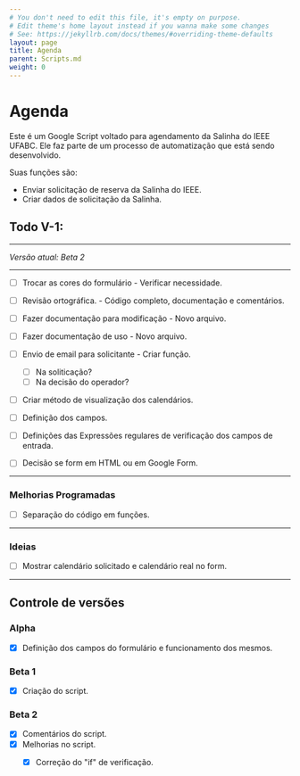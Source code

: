 ```yaml
---
# You don't need to edit this file, it's empty on purpose.
# Edit theme's home layout instead if you wanna make some changes
# See: https://jekyllrb.com/docs/themes/#overriding-theme-defaults
layout: page
title: Agenda
parent: Scripts.md
weight: 0
---
```

# Agenda

Este é um Google Script voltado para agendamento da Salinha do IEEE UFABC. Ele faz parte de um processo de automatização que está sendo desenvolvido.

Suas funções são:
- Enviar solicitação de reserva da Salinha do IEEE.
- Criar dados de solicitação da Salinha.

## Todo V-1:

---------------------------------------------------------------------------

*Versão atual: Beta 2*

---------------------------------------------------------------------------

- [ ] Trocar as cores do formulário - Verificar necessidade. 
- [ ] Revisão ortográfica. - Código completo, documentação e comentários.
- [ ] Fazer documentação para modificação - Novo arquivo.
- [ ] Fazer documentação de uso - Novo arquivo.
- [ ] Envio de email para solicitante - Criar função.
  - [ ] Na soliticação?
  - [ ] Na decisão do operador? 
- [ ] Criar método de visualização dos calendários.
- [ ] Definição dos campos.
- [ ] Definições das Expressões regulares de verificação dos campos de entrada.
- [ ] Decisão se form em HTML ou em Google Form.


---------------------------------------------------------------------------

### Melhorias Programadas

- [ ] Separação do código em funções.

---------------------------------------------------------------------------

### Ideias

- [ ] Mostrar calendário solicitado e calendário real no form.

---------------------------------------------------------------------------

## Controle de versões

### **Alpha**

- [x] Definição dos campos do formulário e funcionamento dos mesmos.

### **Beta 1**

- [x] Criação do script.

### **Beta 2**

- [x] Comentários do script.
- [x] Melhorias no script.
  - [x] Correção do "if" de verificação.

